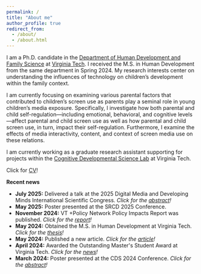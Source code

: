 ```yaml
---
permalink: /
title: "About me"
author_profile: true
redirect_from: 
  - /about/
  - /about.html
---
```


I am a Ph.D. candidate in the [Department of Human Development and Family Science](https://hdfs.vt.edu) at [Virginia Tech](https://www.vt.edu). I received the M.S. in Human Development from the same department in Spring 2024. My research interests center on understanding the influences of technology on children’s development within the family context.

I am currently focusing on examining various parental factors that contributed to children’s screen use as parents play a seminal role in young children’s media exposure. Specifically, I investigate how both parental and child self-regulation—including emotional, behavioral, and cognitive levels—affect parental and child screen use as well as how parental and child screen use, in turn, impact their self-regulation. Furthermore, I examine the effects of media interactivity, content, and context of screen media use on these relations.

I am currently working as a graduate research assistant supporting for projects within the [Cognitive Developmental Science Lab](https://kchoi.org/) at Virginia Tech.

Click for [CV](https://mahmutgurdal.github.io/files/GurdalCV.pdf)!

**Recent news**
* **July 2025:** Delivered a talk at the 2025 Digital Media and Developing Minds International Scientific Congress. _Click for the [abstract](https://www.childrenandscreens.org/wp-content/uploads/2025/07/Media-and-Minds-2025-Congress-Abstract-Booklet.pdf)!_
* **May 2025:** Poster presented at the SRCD 2025 Conference.
* **November 2024:** VT +Policy Network Policy Impacts Report was published. _Click for the [report](https://policy.isce.vt.edu/research.html)!_
* **May 2024:** Obtained the M.S. in Human Development at Virginia Tech. _Click for the [thesis](https://hdl.handle.net/10919/119120)!_
* **May 2024:** Published a new article. _Click for the [article](https://doi.org/10.37870/joqie.v14i23.430)!_
* **April 2024:** Awarded the Outstanding Master's Student Award at Virginia Tech. _Click for the [news](https://news.vt.edu/articles/2024/04/gradschool-2024-awards.html)!_ 
* **March 2024:** Poster presented at the CDS 2024 Conference. _Click for the [abstract](https://cogdevsoc.org/wp-content/uploads/2024/03/CDS-Abstract-Book-2024-1.pdf)!_
